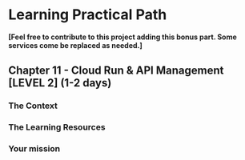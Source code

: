 # Learning Practical Path 

**[Feel free to contribute to this project adding this bonus part. Some services come be replaced as needed.]**

## Chapter 11 - Cloud Run & API Management [LEVEL 2] (1-2 days)
### The Context
### The Learning Resources
### Your mission
